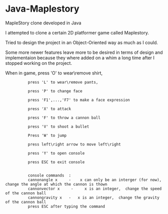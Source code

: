 # Java-Maplestory
MapleStory clone developed in Java

I attempted to clone a certain 2D platformer game called Maplestory.

Tried to design the project in an Object-Oriented way as much as I could.

Some more newer features leave more to be desired in terms of design and implementaion because they where added on a whim a long time after I stopped working on the project.

When in game, press 'O' to wear\remove shirt, 

              press 'L' to wear\remove pants,
              
              press 'P' to change face
              
              press 'F1',...,'F7' to make a face expression
              
              press 'X' to attack
              
              press 'F' to throw a cannon ball
              
              press 'V' to shoot a bullet
              
              Press 'W' to jump
              
              press left\right arrow to move left\right
              
              press 'Y' to open console
              
              press ESC to exit console
              
              
              console commands  :
              cannonangle x     -    x can only be an interger (for now),    change the angle at which the cannon is thown
              cannonvector x     -     x is an integer,  change the speed of the cannon ball
              cannongravity x   -   x is an integer,  change the gravity of the cannon ball
              press ESC after typing the command
           
              
              

